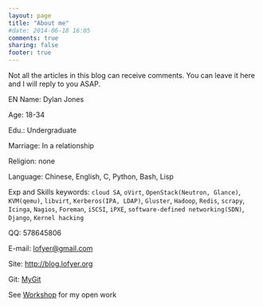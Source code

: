 ```yaml
---
layout: page
title: "About me"
#date: 2014-06-18 16:05
comments: true
sharing: false
footer: true
---
```


Not all the articles in this blog can receive comments.
You can leave it here and I will reply to you ASAP.

EN Name: Dylan Jones

Age: 18-34

Edu.: Undergraduate

Marriage: In a relationship

Religion: none

Language: Chinese, English, C, Python, Bash, Lisp

Exp and Skills keywords: `cloud SA`, `oVirt`, `OpenStack(Neutron, Glance)`, `KVM(qemu)`, `libvirt`, `Kerberos(IPA, LDAP)`, `Gluster`, `Hadoop`, `Redis`, `scrapy`, `Icinga`, `Nagios`, `Foreman`, `iSCSI`, `iPXE`, `software-defined networking(SDN)`, `Django`, `Kernel hacking`

QQ: 578645806

E-mail: lofyer@gmail.com

Site: http://blog.lofyer.org

Git: [MyGit](https://github.com/lofyer "MyGit")

See [Workshop](http://blog.lofyer.org/workshop) for my open work
